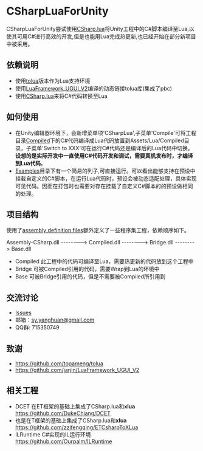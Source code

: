 # CSharpLuaForUnity
CSharpLuaForUnity尝试使用[CSharp.lua](https://github.com/yanghuan/CSharp.lua)将Unity工程中的C#脚本编译至Lua,以使其可用C#进行高效的开发,但是也能用Lua完成热更新,也已经开始在部分新项目中被采用。

## 依赖说明
* 使用[tolua](https://github.com/topameng/tolua)版本作为Lua支持环境
* 使用[LuaFramework_UGUI_V2](https://github.com/jarjin/LuaFramework_UGUI_V2)编译的动态链接tolua库(集成了pbc)
* 使用[CSharp.lua](https://github.com/yanghuan/CSharp.lua)来将C#代码转换至Lua


## 如何使用
* 在Unity编辑器环境下，会新增菜单项'CSharpLua',子菜单'Compile'可将工程目录[Compiled](https://github.com/yanghuan/CSharpLuaForUnity/tree/master/Assets/CSharpLua/Compiled)下的C#代码编译成Lua代码放置到Assets/Lua/Compiled目录，子菜单'Switch to XXX'可在运行C#代码还是编译后的Lua代码中切换。**设想的是实际开发中一直使用C#代码开发和调试，需要真机发布时，才编译到Lua代码**。
* [Examples](https://github.com/yanghuan/CSharpLuaForUnity/tree/master/Assets/CSharpLua/Examples)目录下有一个简易的列子,可直接运行。可以看出能够支持在预设中挂载自定义的C#脚本，在运行Lua代码时，预设会被动态适配处理，具体实现可见代码。因而在打包时也需要对存在挂载了自定义C#脚本的的预设做相同的处理。

## 项目结构
使用了[assembly definition files](https://docs.unity3d.com/Manual/ScriptCompilationAssemblyDefinitionFiles.html)额外定义了一些程序集工程，依赖顺序如下。

Assembly-CSharp.dll --------> Compiled.dll --------> Bridge.dll --------> Base.dll

* Compiled 此工程中的代码可编译至Lua，需要热更新的代码放到这个工程中
* Bridge 可被Compiled引用的代码，需要Wrap到Lua的环境中
* Base 可被Bridge引用的代码，但是不需要被Compiled所引用到

## 交流讨论
- [Issues](https://github.com/yanghuan/CSharpLuaForUnity/issues)
- 邮箱：sy.yanghuan@gmail.com
- QQ群: 715350749

## 致谢
* https://github.com/topameng/tolua
* https://github.com/jarjin/LuaFramework_UGUI_V2

## 相关工程
* DCET 在ET框架的基础上集成了CSharp.lua和**xlua**  
  https://github.com/DukeChiang/DCET
* 也是在T框架的基础上集成了CSharp.lua和**xlua**  
  https://github.com/zzjfengqing/ETCsharpToXLua 
* ILRuntime C#实现的IL运行环境   
  https://github.com/Ourpalm/ILRuntime

